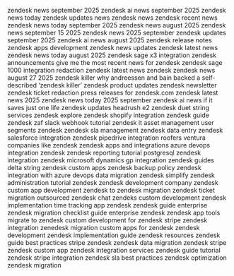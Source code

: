zendesk news september 2025
zendesk ai news september 2025
zendesk news today
zendesk updates news
zendesk news
zendesk recent news
zendesk news today september 2025
zendesk news august 2025
zendesk news september 15 2025
zendesk news 2025 september
zendesk updates september 2025
zendesk ai news august 2025
zendesk release notes
zendesk apps development
zendesk news updates
zendesk latest news
zendesk news today august 2025
zendesk sage x3 integration
zendesk announcements
give me the most recent news for zendesk
zendesk sage 1000 integration
redaction zendesk
latest news zendesk
zendesk news august 27 2025
zendesk killer
why andreessen and bain backed a self-described ‘zendesk killer’
zendesk product updates
zendesk newsletter
zendesk ticket redaction
press releases for zendesk.com
zendesk latest news 2025
zendesk news today 2025 september
zendesk ai news
if it saves just one life
zendesk updates
headrush e2
zendesk duet
string services
zendesk explore
zendesk shopify integration
zendesk guide
zendesk zaf
slack webhook tutorial
zendesk it asset management
user segments zendesk
zendesk sla management
zendesk data entry
zendesk salesforce integration
zendesk pipedrive integration
roofers ventura
companies like zendesk
zendesk apps and integrations
azure devops integration zendesk
zendesk reporting tutorial
postgresql zendesk integration
zendesk microsoft dynamics gp integration
zendesk guides
delta string
zendesk custom apps
zendesk backup policy
zendesk integration with azure devops
data migration zendesk
simplify zendesk administration
tutorial zendesk
zendesk development company
zendesk custom app development
zendesk to zendesk migration
zendesk ticket migration
outsourced zendesk chat
zendeks custom development
zendesk implementation
time tracking app zendesk
zendesk guide enterprise
zendesk migration checklist
guide enterprise zendesk
zendesk app tools
migrate to zendesk
custom development for zendesk
stripe zendesk integration
zenedesk migration
custom apps for zendesk
zendesk development
zendesk implementation guide
zendesk resources
zendesk guide best practices
stripe zendesk
zendesk data migration
zendesk stripe
zendesk custom app
zendesk integration services
zendesk guide tutorial
zendesk stripe integration
zendesk sla best practices
zendesk optimization
zendesk migration